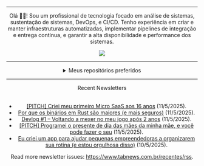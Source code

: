 <div align="center">
<hr>
<p>Olá 👋🏾! Sou um profissional de tecnologia focado em análise de sistemas, sustentação de sistemas, DevOps, e CI/CD. Tenho experiência em criar e manter infraestruturas automatizadas, implementar pipelines de integração e entrega contínua, e garantir a alta disponibilidade e performance dos sistemas.</p>
  <img src="https://media.giphy.com/media/yAGIvCiwPJn5C/giphy.gif">
<hr>
  <details>
  <summary>Meus repositórios preferidos</summary>
  <br />
  Alguns dos meus melhores repositórios:
  <br />
<br />
  <ul><li><a href=https://github.com/commitgeist/aluratube target="_blank" rel="noopener noreferrer">commitgeist/aluratube</a> (<b>0</b> ✨ and <b>0</b> 🍴): Aluratube - Desenvolvido durante a imersão React da Alura no final de 2022</li><li><a href=https://github.com/commitgeist/nlw-ia target="_blank" rel="noopener noreferrer">commitgeist/nlw-ia</a> (<b>0</b> ✨ and <b>0</b> 🍴): Projeto desenvolvido durante a NLW IA - Usando a API da OPENAI</li><li><a href=https://github.com/commitgeist/nlw-journey-ia target="_blank" rel="noopener noreferrer">commitgeist/nlw-journey-ia</a> (<b>0</b> ✨ and <b>0</b> 🍴): NLW IA - Agent de viagens usando python + langchain + GPT</li>
<li>More coming soon :).</li>
</ul>
  </details>
  <hr/>
    <summary>Recent Newsletters</summary>
  <br />
  <ul>
    <li><a href=https://www.tabnews.com.br/emanuelJunior/pitch-criei-meu-primeiro-micro-saas-aos-16-anos target="_blank" rel="noopener noreferrer">[PITCH] Criei meu primeiro Micro SaaS aos 16 anos</a> (11/5/2025).</li><li><a href=https://www.tabnews.com.br/swxtz/por-que-os-binarios-em-rust-sao-maiores-e-mais-seguros target="_blank" rel="noopener noreferrer">Por que os binários em Rust são maiores (e mais seguros)</a> (11/5/2025).</li><li><a href=https://www.tabnews.com.br/joashneves/devlog-1-voltando-a-mexer-no-meu-jogo-apos-2-anos target="_blank" rel="noopener noreferrer">Devlog #1 – Voltando a mexer no meu jogo após 2 anos</a> (11/5/2025).</li><li><a href=https://www.tabnews.com.br/tintinthedev/pitch-programei-o-presente-de-dia-das-maes-da-minha-mae-e-voce-pode-fazer-o-seu target="_blank" rel="noopener noreferrer">[PITCH] Programei o presente de dia das mães da minha mãe, e você pode fazer o seu</a> (11/5/2025).</li><li><a href=https://www.tabnews.com.br/gisa/eu-criei-um-app-para-ajudar-pequenas-empreendedoras-a-organizarem-sua-rotina-e-estou-orgulhosa-disso target="_blank" rel="noopener noreferrer">Eu criei um app para ajudar pequenas empreendedoras a organizarem sua rotina (e estou orgulhosa disso)</a> (10/5/2025).</li>
  </ul>
<p>Read more newsletter issues: <a href="https://www.tabnews.com.br/recentes/rss">https://www.tabnews.com.br/recentes/rss</a>.</p>
  </details>
